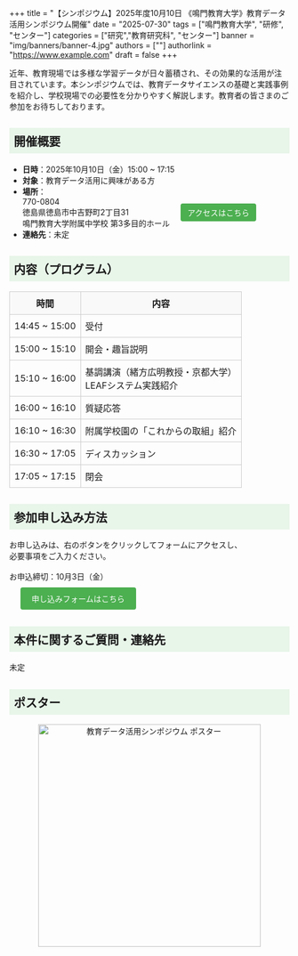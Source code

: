 +++
title = "【シンポジウム】2025年度10月10日 《鳴門教育大学》教育データ活用シンポジウム開催"
date = "2025-07-30"
tags = ["鳴門教育大学", "研修", "センター"]
categories = ["研究","教育研究科", "センター"]
banner = "img/banners/banner-4.jpg"
authors = [""]
authorlink = "https://www.example.com"
draft = false
+++

近年、教育現場では多様な学習データが日々蓄積され、その効果的な活用が注目されています。本シンポジウムでは、教育データサイエンスの基礎と実践事例を紹介し、学校現場での必要性を分かりやすく解説します。教育者の皆さまのご参加をお待ちしております。

## <div style="background-color:#E8F5E9; padding:8px;">開催概要</div>

- **日時**：2025年10月10日（金）15:00 ~ 17:15  
- **対象**：教育データ活用に興味がある方  
- **場所**：  
  <div style="display: flex; align-items: center; flex-wrap: wrap;">
    <span>
      770-0804<br>
      徳島県徳島市中吉野町2丁目31<br>
      鳴門教育大学附属中学校 第3多目的ホール
    </span>
    <a href="https://www.google.com/maps/place/Kokuritsunarutokyoikudaigaku+Fuzoku+Junior+High+School/@34.084407,134.557113,17z/data=!3m1!4b1!4m6!3m5!1s0x35536d7900257c75:0xde4036e8cdcd5bad!8m2!3d34.084407!4d134.557113!16s%2Fg%2F121ysv9h?entry=ttu&g_ep=EgoyMDI1MDgxMi4wIKXMDSoASAFQAw%3D%3D" 
       target="_blank" 
       rel="noopener noreferrer"
       style="background-color: #4CAF50; color: white; padding: 6px 12px; border-radius: 4px; text-decoration: none; margin-left: 20px;">
       アクセスはこちら
    </a>
  </div>  
- **連絡先**：未定  

## <div style="background-color:#E8F5E9; padding:8px;">内容（プログラム）</div>

<table style="border-collapse: collapse; width: 100%;">
  <tr>
    <th style="border: 1px solid #ccc; padding: 8px; background-color: #f9f9f9;">時間</th>
    <th style="border: 1px solid #ccc; padding: 8px; background-color: #f9f9f9;">内容</th>
  </tr>
  <tr>
    <td style="border: 1px solid #ccc; padding: 8px;">14:45 ~ 15:00</td>
    <td style="border: 1px solid #ccc; padding: 8px;">受付</td>
  </tr>
  <tr>
    <td style="border: 1px solid #ccc; padding: 8px;">15:00 ~ 15:10</td>
    <td style="border: 1px solid #ccc; padding: 8px;">開会・趣旨説明</td>
  </tr>
  <tr>
    <td style="border: 1px solid #ccc; padding: 8px;">15:10 ~ 16:00</td>
    <td style="border: 1px solid #ccc; padding: 8px;">基調講演（緒方広明教授・京都大学）<br>LEAFシステム実践紹介</td>
  </tr>
  <tr>
    <td style="border: 1px solid #ccc; padding: 8px;">16:00 ~ 16:10</td>
    <td style="border: 1px solid #ccc; padding: 8px;">質疑応答</td>
  </tr>
  <tr>
    <td style="border: 1px solid #ccc; padding: 8px;">16:10 ~ 16:30</td>
    <td style="border: 1px solid #ccc; padding: 8px;">附属学校園の「これからの取組」紹介</td>
  </tr>
  <tr>
    <td style="border: 1px solid #ccc; padding: 8px;">16:30 ~ 17:05</td>
    <td style="border: 1px solid #ccc; padding: 8px;">ディスカッション</td>
  </tr>
  <tr>
    <td style="border: 1px solid #ccc; padding: 8px;">17:05 ~ 17:15</td>
    <td style="border: 1px solid #ccc; padding: 8px;">閉会</td>
  </tr>
</table>

## <div style="background-color:#E8F5E9; padding:8px;">参加申し込み方法</div>

<div style="display: flex; align-items: center; flex-wrap: wrap; gap: 10px;">
    <span>
      お申し込みは、右のボタンをクリックしてフォームにアクセスし、<br>
      必要事項をご入力ください。<br><br>
      お申込締切：10月3日（金）  
    </span>
    <a href="FORM_URL" 
     target="_blank" 
     rel="noopener noreferrer"
     style="background-color: #4CAF50; color: white; padding: 10px 20px; border-radius: 4px; text-decoration: none;margin-left: 20px;">
     申し込みフォームはこちら
  </a>
  </div>

## <div style="background-color:#E8F5E9; padding:8px;">本件に関するご質問・連絡先</div>

未定

## <div style="background-color:#E8F5E9; padding:8px;">ポスター</div>
<p align="center">
  <img src="/erdads/img/poster-symposium-2025.png" alt="教育データ活用シンポジウム ポスター" width="400">
</p>
